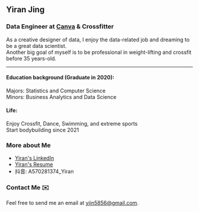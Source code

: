## Yiran Jing 

### Data Engineer at [Canva](https://about.canva.com/) & Crossfitter 
As a creative designer of data, I enjoy the data-related job and dreaming to be a great data scientist. </br>
Another big goal of myself is to be professional in weight-lifting and crossfit before 35 years-old. 

***
#### Education background (Graduate in 2020):
Majors: Statistics and Computer Science </br>
Minors: Business Analytics and Data Science

#### Life:
Enjoy Crossfit, Dance, Swimming, and extreme sports </br>
Start bodybuilding since 2021

### More about Me
- [Yiran's LinkedIn](https://www.linkedin.com/in/yiranjing/)
- [Yiran's Resume](../master/Resume_Yiran.pdf) 
- 抖音: A570281374_Yiran


### Contact Me ✉️
Feel free to send me an email at [yjin5856@gmail.com](mailto:yjin5856@gmail.com).


